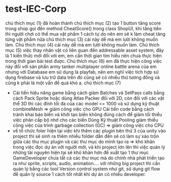 # test-IEC-Corp
chú thích mục (1) đã hoàn thành
chú thích mục (2) 
tạo 1 button tăng score trong shop gọi đến method CheatScore() trong class ShopUI, khi tăng tiền thì người chơi có thể mua vật phẩm 1 cách tự do nên em sẽ k làm cheat tăng từng vật phẩm nữa
chú thích mục (3) cái này dễ mà em lười không muốn làm.
Chú thích mục (4) cái này dễ mà em lười không muốn làm.
Chú thích mục (5) việc thay nhân vật có liên quan đến addressable asset system, đây là 1 kiến thức mới đối với em, em cần thời gian tìm hiểu nên chưa thực hiện trong thời gian bài test được.
Chú thích mục (6) 
em đã thực hiện công việc này đối với sản phẩn army tanker multiplayer online battle arena của em nhưng với Database em sử dụng là playfab, nên em nghĩ việc tích hợp sử dụng firebase và lưu trữ data trên đó cũng sẽ có nhiều thứ tương đồng và cũng k phải là một vấn đề quá khó ạ.
chú thích mục (7) 
-   Cải tiến hiệu năng game bằng cách giảm Batches và SetPass calls bằng cách Pack Sprite hoặc dùng Atlas Packer đối với 2D, còn đối với các vật thể 3D thì các đỉnh tối đa của các model <= 1000 và sử dụng kỹ thuật combineMesh => giảm công việc cho GPU
Cải tiến code bằng cách tránh khai báo biến và khởi tạo biến không đúng cách để giảm tối thiểu việc phân cấp bộ nhớ cho các biến
Dùng Kỹ thuật Pooling giảm thiểu công việc của trình garbage collection (GC) => giảm công việc cho CPU
-   về tổ chức foler hiện tại việc khi thêm các plugin bên thứ 3 của unity vào project thì sẽ sinh ra thêm nhiều folder dẫn đến sẽ có làm sự xáo trộn giữa các thu mục plugin và các thư mục do mình tạo ra => khó khăn trong việc đọc dự án với người mới, và khi project lơn lên thì việc quản lý những tài nguyên hiện tại sẽ khó khăn hơn
đề xuất tạo 1 thư mục GameDeveloper chưa tất cả các thư mục mà do chính nhà phát triển tạo ra như sprite, scripts, audio, animation....
với những big project thì cần quản lý bằng các tool Version control system như git, sử dụng git flow để quản lý source 1 cách tốt nhất khi dự án có nhiều developer.
